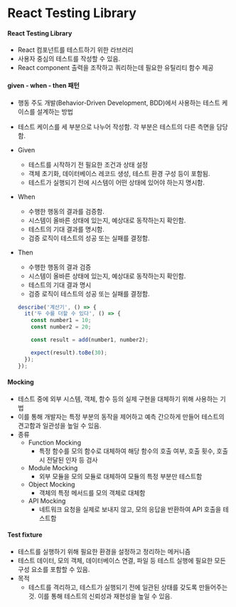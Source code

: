 # React Testing Library

#### React Testing Library

* React 컴포넌트를 테스트하기 위한 라브러리
* 사용자 중심의 테스트를 작성할 수 있음.
* React component 출력을 조작하고 쿼리하는데 필요한 유틸리티 함수 제공

#### given - when - then 패턴

* 행동 주도 개발(Behavior-Driven Development, BDD)에서 사용하는 테스트 케이스를 설계하는 방법
* 테스트 케이스를 세 부분으로 나누어 작성함. 각 부분은 테스트의 다른 측면을 담당함.
* Given
  * 테스트를 시작하기 전 필요한 조건과 상태 설정
  * 객체 초기화, 데이터베이스 레코드 생성, 테스트 환경 구성 등이 포함됨.
  * 테스트가 실행되기 전에 시스템이 어떤 상태에 있어야 하는지 명시함.
* When
  * 수행한 행동의 결과를 검증함.
  * 시스템이 올바른 상태에 있는지, 예상대로 동작하는지 확인함.
  * 테스트의 기대 결과를 명시함.
  * 검증 로직이 테스트의 성공 또는 실패를 결정함.
*   Then

    * 수행한 행동의 결과 검증
    * 시스템이 올바른 상태에 있는지, 예상대로 동작하는지 확인함.
    * 테스트의 기대 결과 명시
    * 검증 로직이 테스트의 성공 또는 실패를 결정함.



    ```javascript
    describe('계산기', () => {
      it('두 수를 더할 수 있다', () => {
        const number1 = 10;
        const number2 = 20;

        const result = add(number1, number2);

        expect(result).toBe(30);
      });
    });
    ```

#### Mocking

* 테스트 중에 외부 시스템, 객체, 함수 등의 실제 구현을 대체하기 위해 사용하는 기법
* 이를 통해 개발자는 특정 부분의 동작을 제어하고 예측 간으하게 만들어 테스트의 견고함과 일관성을 높일 수 있음.
* 종류
  * Function Mocking
    * 특정 함수를 모의 함수로 대체하여 해당 함수의 호출 여부, 호출 횟수, 호출 시 전달된 인자 등 검사
  * Module Mocking
    * 외부 모듈을 모의 모듈로 대체하여 모듈의 특정 부분만 테스트함
  * Object Mocking
    * 객체의 특정 메서드를 모의 객체로 대체함
  * API Mocking
    * 네트워크 요청을 실제로 보내지 않고, 모의 응답을 반환하여 API 호출을 테스트함

#### Test fixture

* 테스트를 실행하기 위해 필요한 환경을 설정하고 정리하는 메커니즘
* 테스트 데이터, 모의 객체, 데이터베이스 연결, 파일 등 테스트 실행에 필요한 모든 구성 요소를 포함할 수 있음.
* 목적
  * 테스트를 격리하고, 테스트가 실행되기 전에 일관된 상태를 갖도록 만들어주는 것. 이를 통해 테스트의 신뢰성과 재현성을 높일 수 있음.
